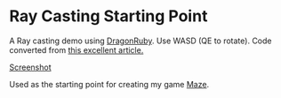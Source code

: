 # Ray Casting Starting Point

A Ray casting demo using [DragonRuby](https://dragonruby.itch.io/dragonruby-gtk). Use WASD (QE to rotate). Code converted from [this excellent article.](https://lodev.org/cgtutor/raycasting.html)

[Screenshot](https://raw.githubusercontent.com/jasemagee/raycasting-starting-point/master/Screenshot.jpg)

Used as the starting point for creating my game [Maze](https://jasemagee.itch.io/maze).
